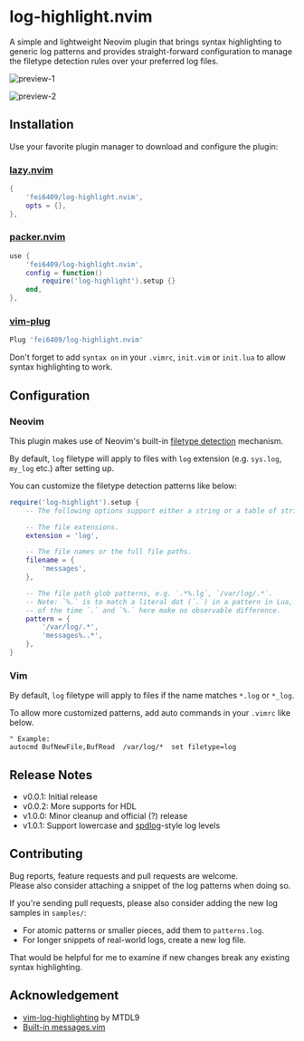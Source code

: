 # log-highlight.nvim

A simple and lightweight Neovim plugin that brings syntax highlighting to
generic log patterns and provides straight-forward configuration to manage the
filetype detection rules over your preferred log files.

![preview-1](./doc/images/kernel-log.png)

![preview-2](./doc/images/patterns-log.png)

## Installation

Use your favorite plugin manager to download and configure the plugin:

### [lazy.nvim](https://github.com/folke/lazy.nvim)

```lua
{
    'fei6409/log-highlight.nvim',
    opts = {},
},
```

### [packer.nvim](https://github.com/wbthomason/packer.nvim)

```lua
use {
    'fei6409/log-highlight.nvim',
    config = function()
        require('log-highlight').setup {}
    end,
},
```

### [vim-plug](https://github.com/junegunn/vim-plug)

```lua
Plug 'fei6409/log-highlight.nvim'
```

Don't forget to add `syntax on` in your `.vimrc`, `init.vim` or `init.lua` to
allow syntax highlighting to work.

## Configuration

### Neovim

This plugin makes use of Neovim's built-in [filetype
detection](https://neovim.io/doc/user/filetype.html) mechanism.  

By default, `log` filetype will apply to files with `log` extension (e.g.
`sys.log`, `my_log` etc.) after setting up.

You can customize the filetype detection patterns like below:

```lua
require('log-highlight').setup {
    -- The following options support either a string or a table of strings.

    -- The file extensions.
    extension = 'log',

    -- The file names or the full file paths.
    filename = {
        'messages',
    },

    -- The file path glob patterns, e.g. `.*%.lg`, `/var/log/.*`.
    -- Note: `%.` is to match a literal dot (`.`) in a pattern in Lua, but most
    -- of the time `.` and `%.` here make no observable difference.
    pattern = {
        '/var/log/.*',
        'messages%..*',
    },
}
```

### Vim

By default, `log` filetype will apply to files if the name matches `*.log` or
`*_log`.  

To allow more customized patterns, add auto commands in your `.vimrc` like below.

```vim
" Example:
autocmd BufNewFile,BufRead  /var/log/*  set filetype=log
```

## Release Notes

- v0.0.1: Initial release
- v0.0.2: More supports for HDL
- v1.0.0: Minor cleanup and official (?) release
- v1.0.1: Support lowercase and [spdlog](https://github.com/gabime/spdlog)-style log levels

## Contributing

Bug reports, feature requests and pull requests are welcome.  
Please also consider attaching a snippet of the log patterns when doing so.

If you're sending pull requests, please also consider adding the new log samples
in `samples/`:
- For atomic patterns or smaller pieces, add them to `patterns.log`.
- For longer snippets of real-world logs, create a new log file.

That would be helpful for me to examine if new changes break any existing syntax
highlighting.

## Acknowledgement

- [vim-log-highlighting](https://github.com/MTDL9/vim-log-highlighting) by MTDL9
- [Built-in messages.vim](https://github.com/vim/vim/blob/master/runtime/syntax/messages.vim)
